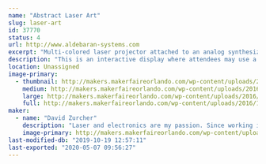 ```yaml
---
name: "Abstract Laser Art"
slug: laser-art
id: 37770
status: 4
url: http://www.aldebaran-systems.com
excerpt: "Multi-colored laser projector attached to an analog synthesizer to create laser abstract patterns."
description: "This is an interactive display where attendees may use a custom analog synthesizer consisting of voltage controlled quadrature oscillators, low frequency oscillators, voltage controlled amplifiers and voltage processors to create unique abstract patterns in laser light."
location: Unassigned
image-primary:
  - thumbnail: http://makers.makerfaireorlando.com/wp-content/uploads/2016/10/IMG_2698-1-150x150.jpg
    medium: http://makers.makerfaireorlando.com/wp-content/uploads/2016/10/IMG_2698-1-300x300.jpg
    large: http://makers.makerfaireorlando.com/wp-content/uploads/2016/10/IMG_2698-1-1024x1024.jpg
    full: http://makers.makerfaireorlando.com/wp-content/uploads/2016/10/IMG_2698-1.jpg
maker:
  - name: "David Zurcher"
    description: "Laser and electronics are my passion. Since working in a planetarium in the mid 1990's I've enjoyed creating art with laser light!"
    image-primary: http://makers.makerfaireorlando.com/wp-content/uploads/2016/10/IMG_3133.jpg
last-modified-db: "2019-10-19 12:57:11"
last-exported: "2020-05-07 09:56:27"
---
```

